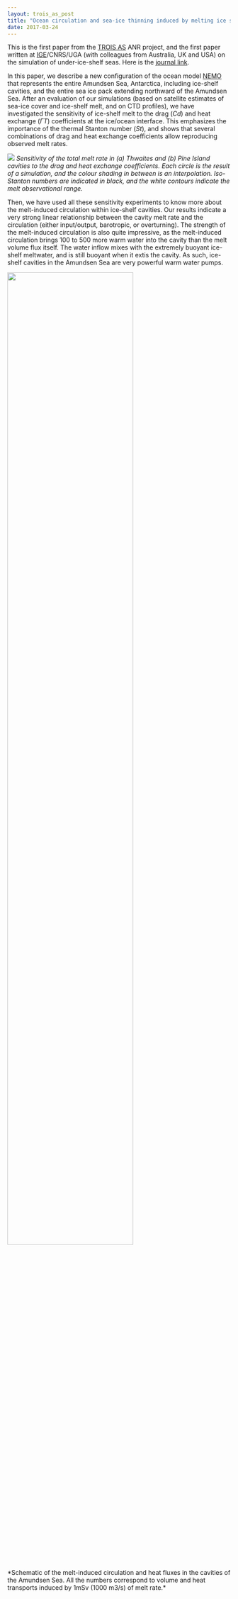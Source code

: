 ```yaml
---
layout: trois_as_post
title: "Ocean circulation and sea-ice thinning induced by melting ice shelves"
date: 2017-03-24
---
```


This is the first paper from the [TROIS AS][1] ANR project, and the first paper written at [IGE][2]/CNRS/UGA (with colleagues from Australia, UK and USA) on the simulation of under-ice-shelf seas. Here is the [journal link][3]. 

In this paper, we describe a new configuration of the ocean model [NEMO][4] that represents the entire Amundsen Sea, Antarctica, including ice-shelf cavities, and the entire sea ice pack extending northward of the Amundsen Sea. After an evaluation of our simulations (based on satellite estimates of sea-ice cover and ice-shelf melt, and on CTD profiles), we have investigated the sensitivity of ice-shelf melt to the drag (*Cd*) and heat exchange (*&#915;T*) coefficients at the ice/ocean interface. This emphasizes the importance of the thermal Stanton number (*St*), and shows that several combinations of drag and heat exchange coefficients allow reproducing observed melt rates.

![]({{site.url}}projects_dir/img/melt_various_drag_St_THW_PIG_reduced.jpg)
*Sensitivity of the total melt rate in (a) Thwaites and (b) Pine Island cavities to the drag and heat exchange coefficients. Each circle is the result of a simulation, and the colour shading in between is an interpolation. Iso-Stanton numbers are indicated in black, and the white contours indicate the melt observational range.*

Then, we have used all these sensitivity experiments to know more about the melt-induced circulation within ice-shelf cavities. Our results indicate a very strong linear relationship between the cavity melt rate and the circulation (either input/output, barotropic, or overturning). The strength of the melt-induced circulation is also quite impressive, as the melt-induced circulation brings 100 to 500 more warm water into the cavity than the melt volume flux itself. The water inflow mixes with the extremely buoyant ice-shelf meltwater, and is still buoyant when it extis the cavity. As such, ice-shelf cavities in the Amundsen Sea are very powerful warm water pumps.

<div style="align:center" >
<img src="{{site.url}}projects_dir/img/isf_scheme.png" width="75%" height="75%"/>
</div>
*Schematic of the melt-induced circulation and heat fluxes in the cavities of the Amundsen Sea. All the numbers correspond to volume and heat transports induced by 1mSv (1000 m3/s) of melt rate.* 


[1]: http://nicojourdain.github.io/projects_dir/trois_as
[2]: http://www.ige-grenoble.fr
[3]: http://onlinelibrary.wiley.com/doi/10.1002/2016JC012509/abstract
[4]: http://www.nemo-ocean.eu
